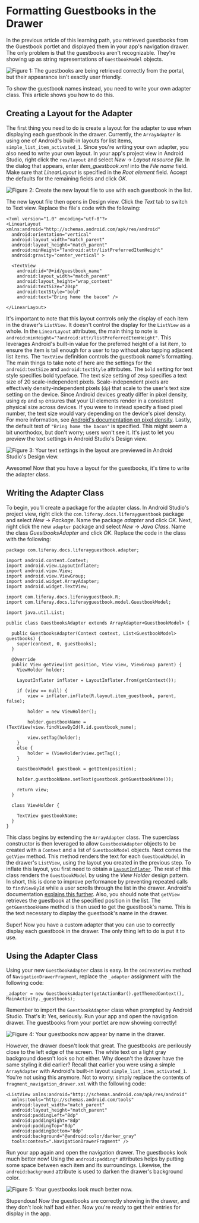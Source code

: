 # Formatting Guestbooks in the Drawer

In the previous article of this learning path, you retrieved guestbooks from the 
Guestbook portlet and displayed them in your app's navigation drawer. The only 
problem is that the guestbooks aren't recognizable. They're showing up as string 
representations of `GuestbookModel` objects.

![Figure 1: The guestbooks are being retrieved correctly from the portal, but their appearance isn't exactly user friendly.](../../images/android-guestbook-drawer-01.png)

To show the guestbook names instead, you need to write your own adapter class. 
This article shows you how to do this.

## Creating a Layout for the Adapter

The first thing you need to do is create a layout for the adapter to use when 
displaying each guestbook in the drawer. Currently, the `ArrayAdapter` is using 
one of Android's built-in layouts for list items, 
`simple_list_item_activated_1`. Since you're writing your own adapter, you also 
need to write your own layout. In your app's project view in Android Studio, 
right click the `res/layout` and select *New* &rarr; *Layout resource file*. In 
the dialog that appears, enter *item_guestbook.xml* into the *File name* field. 
Make sure that *LinearLayout* is specified in the *Root element* field. Accept 
the defaults for the remaining fields and click *OK*.

![Figure 2: Create the new layout file to use with each guestbook in the list.](../../images/android-guestbook-layout.png)

The new layout file then opens in Design view. Click the *Text* tab to switch to 
Text view. Replace the file's code with the following:

    <?xml version="1.0" encoding="utf-8"?>
    <LinearLayout xmlns:android="http://schemas.android.com/apk/res/android"
      android:orientation="vertical"
      android:layout_width="match_parent"
      android:layout_height="match_parent"
      android:minHeight="?android:attr/listPreferredItemHeight"
      android:gravity="center_vertical" >
    
      <TextView
        android:id="@+id/guestbook_name"
        android:layout_width="match_parent"
        android:layout_height="wrap_content"
        android:textSize="20sp"
        android:textStyle="bold"
        android:text="Bring home the bacon" />
    
    </LinearLayout>

It's important to note that this layout controls only the display of each item 
in the drawer's `ListView`. It doesn't control the display for the `ListView` as 
a whole. In the `LinearLayout` attributes, the main thing to note is 
`android:minHeight="?android:attr/listPreferredItemHeight"`. This leverages 
Android's built-in value for the preferred height of a list item, to ensure the 
item is tall enough for a user to tap without also tapping adjacent list items. 
The `TextView` definition controls the guestbook name's formatting. The main 
things to take note of here are the settings for the `android:textSize` and 
`android:textStyle` attributes. The `bold` setting for text style specifies bold 
typeface. The text size setting of `20sp` specifies a text size of 20 
scale-independent pixels. Scale-independent pixels are effectively 
density-independent pixels (`dp`) that scale to the user's text size setting on 
the device. Since Android devices greatly differ in pixel density, using `dp` 
and `sp` ensures that your UI elements render in a consistent physical size 
across devices. If you were to instead specify a fixed pixel number, the text 
size would vary depending on the device's pixel density. For more information, 
see [Android's documentation on pixel density](http://developer.android.com/training/multiscreen/screendensities.html). 
Lastly, the default text of `"Bring home the bacon"` is specified. This might 
seem a bit unorthodox, but don't worry; users won't see it. It's just to let 
you preview the text settings in Android Studio's Design view. 

![Figure 3: Your text settings in the layout are previewed in Android Studio's Design view.](../../images/android-guestbook-text-formatting.png)

Awesome! Now that you have a layout for the guestbooks, it's time to write the 
adapter class. 

## Writing the Adapter Class

To begin, you'll create a package for the adapter class. In Android Studio's 
project view, right click the `com.liferay.docs.liferayguestbook` package and 
select *New* &rarr; *Package*. Name the package *adapter* and click *OK*. Next, 
right click the new `adapter` package and select *New* &rarr; *Java Class*. Name 
the class *GuestbooksAdapter* and click *OK*. Replace the code in the class with 
the following:

    package com.liferay.docs.liferayguestbook.adapter;
    
    import android.content.Context;
    import android.view.LayoutInflater;
    import android.view.View;
    import android.view.ViewGroup;
    import android.widget.ArrayAdapter;
    import android.widget.TextView;

    import com.liferay.docs.liferayguestbook.R;
    import com.liferay.docs.liferayguestbook.model.GuestbookModel;

    import java.util.List;

    public class GuestbooksAdapter extends ArrayAdapter<GuestbookModel> {

      public GuestbooksAdapter(Context context, List<GuestbookModel> guestbooks) {
        super(context, 0, guestbooks);
      }
    
      @Override
      public View getView(int position, View view, ViewGroup parent) {
        ViewHolder holder;
    
        LayoutInflater inflater = LayoutInflater.from(getContext());
    
        if (view == null) {
            view = inflater.inflate(R.layout.item_guestbook, parent, false);
    
            holder = new ViewHolder();
    
            holder.guestbookName = (TextView)view.findViewById(R.id.guestbook_name);
    
            view.setTag(holder);
        }
        else {
            holder = (ViewHolder)view.getTag();
        }
    
        GuestbookModel guestbook = getItem(position);
    
        holder.guestbookName.setText(guestbook.getGuestbookName());
    
        return view;
      }
    
      class ViewHolder {
    
        TextView guestbookName;
      }
    }

This class begins by extending the `ArrayAdapter` class. The superclass 
constructor is then leveraged to allow `GuestbookAdapter` objects to be created 
with a `Context` and a list of `GuestbookModel` objects. Next comes the `getView` 
method. This method renders the text for each `GuestbookModel` in the drawer's 
`ListView`, using the layout you created in the previous step. To inflate this 
layout, you first need to obtain a [`LayoutInflater`](http://developer.android.com/reference/android/view/LayoutInflater.html). 
The rest of this class renders the `GuestbookModel` by using the *View Holder* 
design pattern. In short, this is done to improve performance by preventing 
repeated calls to `findViewById` while a user scrolls through the list in the 
drawer. Android's documentation [explains this further](http://developer.android.com/training/improving-layouts/smooth-scrolling.html#ViewHolder). 
Also, you should note that `getView` retrieves the guestbook at the specified 
position in the list. The `getGuestbookName` method is then used to get the 
guestbook's name. This is the text necessary to display the guestbook's name in 
the drawer.

Super! Now you have a custom adapter that you can use to correctly display each 
guestbook in the drawer. The only thing left to do is put it to use.

## Using the Adapter Class

Using your new `GuestbookAdapter` class is easy. In the `onCreateView` method of 
`NavigationDrawerFragment`, replace the `_adapter` assignment with the following 
code:

    _adapter = new GuestbooksAdapter(getActionBar().getThemedContext(), MainActivity._guestbooks);
    
Remember to import the `GuestbookAdapter` class when prompted by Android Studio. 
That's it: Yes, seriously. Run your app and open the navigation drawer. The 
guestbooks from your portlet are now showing correctly! 

![Figure 4: Your guestbooks now appear by name in the drawer.](../../images/android-guestbooks-rendered.png)

However, the drawer doesn't look that great. The guestbooks are perilously close 
to the left edge of the screen. The white text on a light gray background 
doesn't look so hot either. Why doesn't the drawer have the same styling it did 
earlier? Recall that earlier you were using a simple `ArrayAdapter` with 
Android's built-in layout `simple_list_item_activated_1`. You're not using this 
anymore. Not to worry: simply replace the contents of 
`fragment_navigation_drawer.xml` with the following code:

    <ListView xmlns:android="http://schemas.android.com/apk/res/android"
      xmlns:tools="http://schemas.android.com/tools"
      android:layout_width="match_parent"
      android:layout_height="match_parent"
      android:paddingLeft="8dp"
      android:paddingRight="8dp"
      android:paddingTop="8dp"
      android:paddingBottom="8dp"
      android:background="@android:color/darker_gray"
      tools:context=".NavigationDrawerFragment" />

Run your app again and open the navigation drawer. The guestbooks look much 
better now! Using the `android:padding*` attributes helps by putting some space 
between each item and its surroundings. Likewise, the `android:background` 
attribute is used to darken the drawer's background color. 

![Figure 5: Your guestbooks look much better now.](../../images/android-guestbooks-rendered-nice.png)

Stupendous! Now the guestbooks are correctly showing in the drawer, and they 
don't look half bad either. Now you're ready to get their entries for display in 
the app. 
